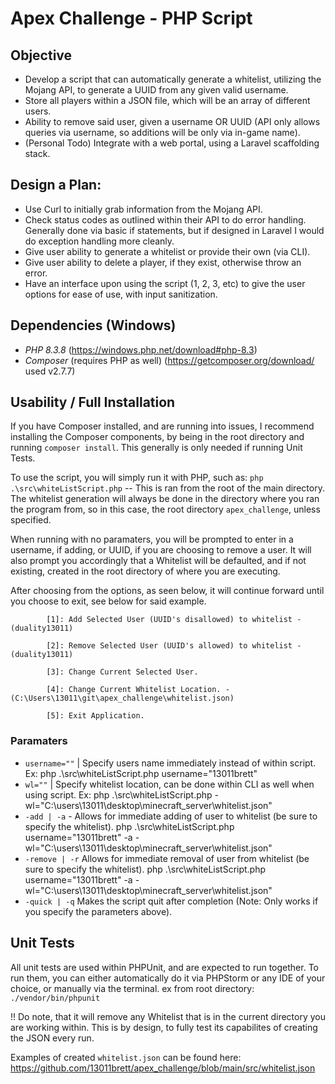 # Apex Challenge - PHP Script

## Objective
- Develop a script that can automatically generate a whitelist, utilizing the Mojang API, to generate a UUID from any given valid username. 
- Store all players within a JSON file, which will be an array of different users.
- Ability to remove said user, given a username OR UUID (API only allows queries via username, so additions will be only via in-game name).
- (Personal Todo) Integrate with a web portal, using a Laravel scaffolding stack.

## Design a Plan:
  -   Use Curl to initially grab information from the Mojang API.
  -   Check status codes as outlined within their API to do error handling. Generally done via basic if statements, but if designed in Laravel I would do exception handling more cleanly.
  -   Give user ability to generate a whitelist or provide their own (via CLI).
  -   Give user ability to delete a player, if they exist, otherwise throw an error.
  -   Have an interface upon using the script (1, 2, 3, etc) to give the user options for ease of use, with input sanitization.


## Dependencies (Windows)
- _PHP 8.3.8_ (https://windows.php.net/download#php-8.3)
- _Composer_ (requires PHP as well) (https://getcomposer.org/download/ used v2.7.7)

## Usability / Full Installation

If you have Composer installed, and are running into issues, I recommend installing the Composer components, by being in the root directory and running ```composer install```. This generally is only needed if running Unit Tests.

To use the script, you will simply run it with PHP, such as: ```php .\src\whiteListScript.php``` -- This is ran from the root of the main directory. The whitelist generation will always be done in the directory where you ran the program from, so in this case, the root directory ```apex_challenge```, unless specified.

When running with no paramaters, you will be prompted to enter in a username, if adding, or UUID, if you are choosing to remove a user. It will also prompt you accordingly that a Whitelist will be defaulted, and if not existing, created in the root directory of where you are executing.

After choosing from the options, as seen below, it will continue forward until you choose to exit, see below for said example.

            [1]: Add Selected User (UUID's disallowed) to whitelist - (duality13011)

            [2]: Remove Selected User (UUID's allowed) to whitelist - (duality13011)

            [3]: Change Current Selected User.

            [4]: Change Current Whitelist Location. - (C:\Users\13011\git\apex_challenge\whitelist.json)

            [5]: Exit Application.

### Paramaters

-  ```username=""``` | Specify users name immediately instead of within script. Ex: php .\src\whiteListScript.php username="13011brett"
- ```wl=""``` |  Specify whitelist location, can be done within CLI as well when using script. Ex: php .\src\whiteListScript.php -wl="C:\users\13011\desktop\minecraft_server\whitelist.json"
- ```-add | -a``` - Allows for immediate adding of user to whitelist (be sure to specify the whitelist). php .\src\whiteListScript.php username="13011brett" -a -wl="C:\users\13011\desktop\minecraft_server\whitelist.json"
- ```-remove | -r``` Allows for immediate removal of user from whitelist (be sure to specify the whitelist). php .\src\whiteListScript.php username="13011brett" -a -wl="C:\users\13011\desktop\minecraft_server\whitelist.json"
- ```-quick | -q``` Makes the script quit after completion (Note: Only works if you specify the parameters above).


## Unit Tests

All unit tests are used within PHPUnit, and are expected to run together. To run them, you can either automatically do it via PHPStorm or any IDE of your choice, or manually via the terminal. ex from root directory: ```./vendor/bin/phpunit```

!! Do note, that it will remove any Whitelist that is in the current directory you are working within. This is by design, to fully test its capabilites of creating the JSON every run.

Examples of created ```whitelist.json``` can be found here: https://github.com/13011brett/apex_challenge/blob/main/src/whitelist.json
